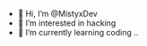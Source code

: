 - 👋 Hi, I’m @MistyxDev
- 👀 I’m interested in hacking
- 🌱 I’m currently learning coding
..

<!---
MistyxDev/MistyxDev is a ✨ special ✨ repository because its `README.md` (this file) appears on your GitHub profile.
You can click the Preview link to take a look at your changes.
--->
